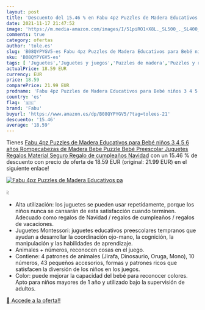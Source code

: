 ```yaml
---
layout: post
title: 'Descuento del 15.46 % en Fabu 4pz Puzzles de Madera Educativos pa'
date: 2021-11-17 21:47:52
image: 'https://m.media-amazon.com/images/I/51piRO1+X8L._SL500_._SL400_.jpg'
comments: true
category: ofertas
author: 'tole.es'
slug: 'B08QYPYGV5-es Fabu 4pz Puzzles de Madera Educativos para Bebé niños 3 4...'
sku: 'B08QYPYGV5-es'
tags: [ 'Juguetes','Juguetes y juegos','Puzzles de madera','Puzzles y rompecabezas','fabu','navidad', ]
actualPrice: 18.59 EUR
currency: EUR
price: 18.59
comparePrice: 21.99 EUR
prodname: 'Fabu 4pz Puzzles de Madera Educativos para Bebé niños 3 4 5 6 años  Rompecabezas de Madera Bebe Puzzle Bebé Preescolar Juguetes Regalos Material Seguro Regalo de cumpleaños Navidad'
country: 'es'
flag: '🇪🇸'
brand: 'Fabu'
buyurl: 'https://www.amazon.es/dp/B08QYPYGV5/?tag=tolees-21'
descuento: '15.46'
average: '18.59'
---
```


Tienes [Fabu 4pz Puzzles de Madera Educativos para Bebé niños 3 4 5 6 años  Rompecabezas de Madera Bebe Puzzle Bebé Preescolar Juguetes Regalos Material Seguro Regalo de cumpleaños Navidad](https://www.amazon.es/dp/B08QYPYGV5/?tag=tolees-21) con un 15.46 % de descuento con precio de oferta de 18.59 EUR (original: 21.99 EUR) en el siguiente enlace!

[![Fabu 4pz Puzzles de Madera Educativos pa](https://m.media-amazon.com/images/I/51piRO1+X8L._SL500_._SL400_.jpg)](https://www.amazon.es/dp/B08QYPYGV5/?tag=tolees-21)

ℹ️:

- Alta utilización: los juguetes se pueden usar repetidamente, porque los niños nunca se cansarán de esta satisfacción cuando terminen. Adecuado como regalos de Navidad / regalos de cumpleaños / regalos de vacaciones.
- Juguetes Montessori: juguetes educativos preescolares tempranos que ayudan a desarrollar la coordinación ojo-mano, la cognición, la manipulación y las habilidades de aprendizaje.
- Animales + números, reconocen cosas en el juego.
- Contiene: 4 patrones de animales (Jirafa, Dinosaurio, Oruga, Mono), 10 números, 43 pequeños accesorios, formas y patrones ricos que satisfacen la diversión de los niños en los juegos.
- Color: puede mejorar la capacidad del bebé para reconocer colores. Apto para niños mayores de 1 año y utilizado bajo la supervisión de adultos.

[🛒 Accede a la oferta!!](https://www.amazon.es/dp/B08QYPYGV5/?tag=tolees-21)
